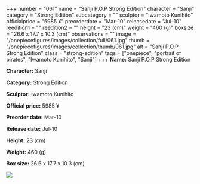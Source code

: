 +++
number = "061"
name = "Sanji P.O.P Strong Edition"
character = "Sanji"
category = "Strong Edition"
subcategory = ""
sculptor = "Iwamoto Kunihito"
officialprice = "5985 ¥"
preorderdate = "Mar-10"
releasedate = "Jul-10"
reedition1 = ""
reedition2 = ""
height = "23 (cm)"
weight = "460 (g)"
boxsize = "26.6 x 17.7 x 10.3 (cm)"
observations = ""
image = "/onepiecefigures/images/collection/full/061.jpg"
thumb = "/onepiecefigures/images/collection/thumb/061.jpg"
alt = "Sanji P.O.P Strong Edition"
class = "strong-edition"
tags = ["onepiece", "portrait of pirates", "Iwamoto Kunihito", "Sanji"]
+++
**Name:** Sanji P.O.P Strong Edition

**Character:** Sanji

**Category:** Strong Edition 

**Sculptor:** Iwamoto Kunihito

**Official price:** 5985 ¥

**Preorder date:** Mar-10

**Release date:** Jul-10

**Height:** 23 (cm)

**Weight:** 460 (g)

**Box size:** 26.6 x 17.7 x 10.3 (cm)

<img src="/onepiecefigures/images/collection/thumb/061.jpg">